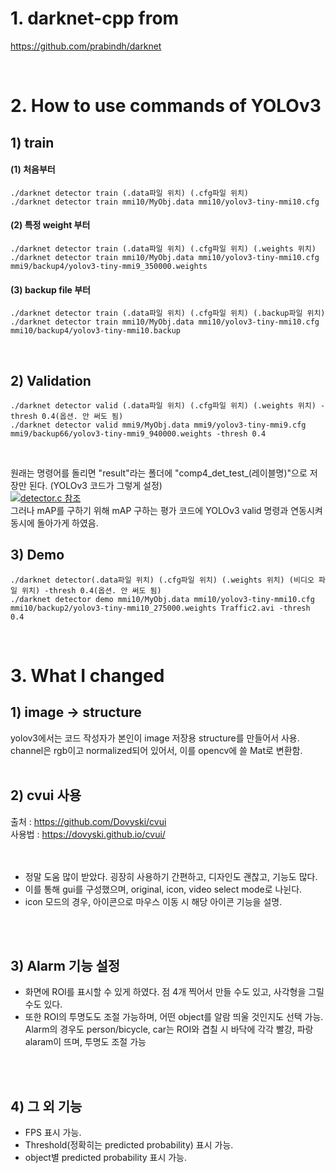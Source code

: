 # 1. darknet-cpp from
  https://github.com/prabindh/darknet

<br>

# 2. How to use commands of YOLOv3
## 1) train

####  (1)  처음부터
    ./darknet detector train (.data파일 위치) (.cfg파일 위치)
    ./darknet detector train mmi10/MyObj.data mmi10/yolov3-tiny-mmi10.cfg

####  (2)  특정 weight 부터
    ./darknet detector train (.data파일 위치) (.cfg파일 위치) (.weights 위치)
    ./darknet detector train mmi10/MyObj.data mmi10/yolov3-tiny-mmi10.cfg mmi9/backup4/yolov3-tiny-mmi9_350000.weights

####  (3)  backup file 부터
    ./darknet detector train (.data파일 위치) (.cfg파일 위치) (.backup파일 위치)
    ./darknet detector train mmi10/MyObj.data mmi10/yolov3-tiny-mmi10.cfg mmi10/backup4/yolov3-tiny-mmi10.backup
<br>

## 2) Validation
    ./darknet detector valid (.data파일 위치) (.cfg파일 위치) (.weights 위치) -thresh 0.4(옵션. 안 써도 됨) 
    ./darknet detector valid mmi9/MyObj.data mmi9/yolov3-tiny-mmi9.cfg mmi9/backup66/yolov3-tiny-mmi9_940000.weights -thresh 0.4 
<br>

원래는 명령어를 돌리면 "result"라는 폴더에 "comp4_det_test_(레이블명)"으로 저장만 된다. (YOLOv3 코드가 그렇게 설정)<br>
[![detector.c 참조](https://i.postimg.cc/NjbcsKGd/validation-code.png)](https://postimg.cc/TKySQYDb)<br>
그러나 mAP를 구하기 위해 mAP 구하는 평가 코드에 YOLOv3 valid 명령과 연동시켜 동시에 돌아가게 하였음.<br>


## 3) Demo
    ./darknet detector(.data파일 위치) (.cfg파일 위치) (.weights 위치) (비디오 파일 위치) -thresh 0.4(옵션. 안 써도 됨) 
    ./darknet detector demo mmi10/MyObj.data mmi10/yolov3-tiny-mmi10.cfg mmi10/backup2/yolov3-tiny-mmi10_275000.weights Traffic2.avi -thresh 0.4
<br>

# 3. What I changed
## 1) image -> structure
yolov3에서는 코드 작성자가 본인이 image 저장용 structure를 만들어서 사용. channel은 rgb이고 normalized되어 있어서, 이를 opencv에 쓸 Mat로 변환함.
<br> 
<br>

## 2) cvui 사용
출처 : https://github.com/Dovyski/cvui<br>
사용법 : https://dovyski.github.io/cvui/<br><br><br>

* 정말 도움 많이 받았다. 굉장히 사용하기 간편하고, 디자인도 괜찮고, 기능도 많다.<br>
* 이를 통해 gui를 구성했으며, original, icon, video select mode로 나뉜다.<br>
* icon 모드의 경우, 아이콘으로 마우스 이동 시 해당 아이콘 기능을 설명.
<br> 
<br>

## 3) Alarm 기능 설정
* 화면에 ROI를 표시할 수 있게 하였다. 점 4개 찍어서 만들 수도 있고, 사각형을 그릴 수도 있다.<br>
* 또한 ROI의 투명도도 조절 가능하며, 어떤 object를 알람 띄울 것인지도 선택 가능.<br>
Alarm의 경우도 person/bicycle, car는 ROI와 겹칠 시 바닥에 각각 빨강, 파랑 alaram이 뜨며, 투명도 조절 가능
<br> 
<br>

## 4) 그 외 기능
* FPS 표시 가능.<br>
* Threshold(정확히는 predicted probability) 표시 가능.<br>
* object별 predicted probability 표시 가능.<br>



